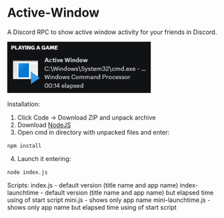 # Active-Window
A Discord RPC to show active window activity for your friends in Discord.

![Screenshot](https://github.com/sevcator/Active-Window/blob/main/Discord_DdggFqxiQ6.png?raw=true)

Installation:
1. Click Code -> Download ZIP and unpack archive
2. Download [NodeJS](https://nodejs.org/en)
3. Open cmd in directory with unpacked files and enter:
```
npm install
```
4. Launch it entering:
```
node index.js
```

Scripts:
index.js - default version (title name and app name)
index-launchtime - default version (title name and app name) but elapsed time using of start script
mini.js - shows only app name
mini-launchtime.js - shows only app name but elapsed time using of start script

